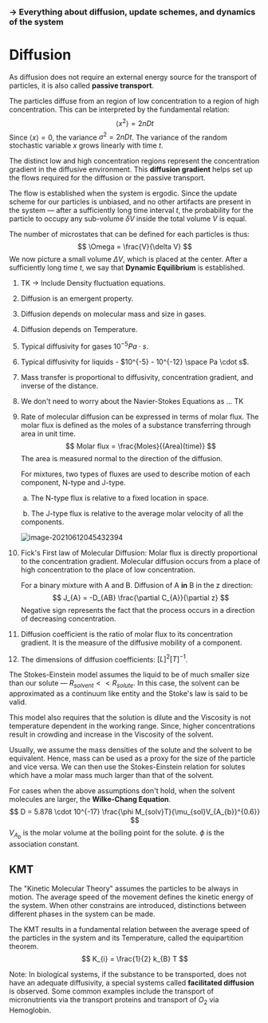 ### → Everything about diffusion, update schemes, and dynamics of the system



# Diffusion

As diffusion does not require an external energy source for the transport of particles, it is also called **passive transport**.

The particles diffuse from an region of low concentration to a region of high concentration. This can be interpreted by the fundamental relation:
$$
\langle x^{2} \rangle = 2nDt
$$
Since $\langle x \rangle = 0$, the variance $\sigma^{2} = 2nDt$. The variance of the random stochastic variable $x$ grows linearly with time $t$.

The distinct low and high concentration regions represent the concentration gradient in the diffusive environment. This **diffusion gradient** helps set up the flows required for the diffusion or the passive transport.

The flow is established when the system is ergodic. Since the update scheme for our particles is unbiased, and no other artifacts are present in the system — after a sufficiently long time interval $t$, the probability for the particle to occupy any sub-volume $\delta V$ inside the total volume $V$ is equal. 

The number  of microstates that can be defined for each particles is thus:
$$
\Omega = \frac{V}{\delta V}
$$
We now picture a small volume $\Delta V$, which is placed at the center. After a sufficiently long time $t$, we say that **Dynamic Equilibrium** is established. 



1. TK → Include Density fluctuation equations.

2. Diffusion is an emergent property.

3. Diffusion depends on molecular mass and size in gases.

4. Diffusion depends on Temperature.

5. Typical diffusivity for gases $10^{-5} Pa \cdot s$.

6. Typical diffusivity for liquids - $10^{-5} - 10^{-12} \space Pa \cdot s$.

7. Mass transfer is proportional to diffusivity, concentration gradient, and inverse of the distance. 

8. We don't need to worry about the Navier-Stokes Equations as ... TK

9. Rate of molecular diffusion can be expressed in terms of molar flux. The molar flux is defined as the moles of a substance transferring through area in unit time.
   $$
   Molar flux = \frac{Moles}{(Area)(time)}
   $$
   The area is measured normal to the direction of the diffusion.

   For mixtures, two types of fluxes are used to describe motion of each component, N-type and J-type.

   ​	a.	The N-type flux is relative to a fixed location in space.

   ​	b. The J-type flux is relative to the average molar velocity of all the components.

   ![image-20210612045432394](C:\Users\Yatharth_Nitro\AppData\Roaming\Typora\typora-user-images\image-20210612045432394.png)

10. Fick's First law of Molecular Diffusion: Molar flux is directly proportional to the concentration gradient. Molecular diffusion occurs from a place of high concentration to the place of low concentration.

    For a binary mixture with A and B. Diffusion of A **in** B in the z direction:
    $$
    J_{A} = -D_{AB} \frac{\partial C_{A}}{\partial z}
    $$
    Negative sign represents the fact that the process occurs in a direction of decreasing concentration.

11. Diffusion coefficient is the ratio of molar flux to its concentration gradient. It is the measure of the diffusive mobility of a component.

12. The dimensions of diffusion coefficients: $[L]^{2}[T]^{-1}$.

The Stokes-Einstein model assumes the liquid to be of much smaller size than our solute — $R_{solvent} << R_{solute}$.  In this case, the solvent can be approximated as a continuum like entity and the Stoke's law is said to be valid. 

This model also requires that the solution is dilute and the Viscosity is not temperature dependent in the working range. Since, higher concentrations result in crowding and increase in the Viscosity of the solvent. 

Usually, we assume the mass densities of the solute and the solvent to be equivalent. Hence, mass can be used as a proxy for the size of the particle and vice versa. We can then use the Stokes-Einstein relation for solutes which have a molar mass much larger than that of the solvent.



For cases when the above assumptions don't hold, when the solvent molecules are larger, the **Wilke-Chang Equation**.
$$
D = 5.878 \cdot 10^{-17} \frac{\phi M_{solv}T}{\mu_{sol}V_{A_{b}}^{0.6}}
$$
 $V_{A_{b}}$ is the molar volume at the boiling point for the solute. $\phi$ is the association constant.





## KMT

The "Kinetic Molecular Theory" assumes the particles to be always in motion. The average speed of the movement defines the kinetic energy of the system. When other constrains are introduced, distinctions between different phases in the system can be made.

The KMT results in a fundamental relation between the average speed of the particles in the system and its Temperature, called the equipartition theorem.
$$
K_{i} = \frac{1}{2} k_{B} T
$$


Note: In biological systems, if the substance to be transported, does not have an adequate diffusivity, a special systems called **facilitated diffusion** is observed. Some common examples include the transport of micronutrients via the transport proteins and  transport of $O_{2}$ via Hemoglobin.







